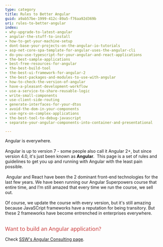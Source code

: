 ```yaml
---
type: category
title: Rules to Better Angular
guid: a9ab57be-1999-412c-89a5-f76aa92d369b
uri: rules-to-better-angular
index:
- why-upgrade-to-latest-angular
- angular-the-stuff-to-install
- how-to-get-your-machine-setup
- dont-base-your-projects-on-the-angular-io-tutorials
- asp-net-core-spa-template-for-angular-uses-the-angular-cli
- do-you-use-typescript-for-your-angular-and-react-applications
- the-best-sample-applications
- best-free-resources-for-angular
- the-best-build-tool
- the-best-ui-framework-for-angular-2
- the-best-packages-and-modules-to-use-with-angular
- how-to-check-the-version-of-angular
- have-a-pleasant-development-workflow
- use-a-service-to-share-reusable-logic
- write-small-components
- use-client-side-routing
- generate-interfaces-for-your-dtos
- avoid-the-dom-in-your-components
- use-ngrx-on-complex-applications
- the-best-tool-to-debug-javascript
- separate-your-angular-components-into-container-and-presentational

---
```

<div>Angular is everywhere.<br><br></div>Angular is up to version 7 - some people also call it Angular&#160;2+, but since version 4.0, it's just been known as <strong>Angular</strong>.&#160; This page is a set of rules and guidelines to get you up and running with Angular with the least pain possible. <br><br>&#160;Angular and React have been the 2 dominant front-end technologies for the last few years. We have been running our Angular Superpowers course that entire time, and I’m still amazed that every time we run the course, we sell out.&#160;<br><br>Of course, we update the course with every version, but it's still amazing because JavaSCript frameworks have a reputation for being transitory. But these 2 frameworks&#160;have become entrenched in enterprises everywhere.<br><br><p><span style="color&#58;#cc4141;font-family&#58;&quot;segoe ui&quot;, &quot;trebuchet ms&quot;, tahoma, arial, verdana, sans-serif;font-size&#58;18px;">Want&#160;to build an Angular application?&#160;</span><br></p><p>Check <a href="https&#58;//www.ssw.com.au/ssw/Consulting/Angular.aspx">SSW's Angular Consulting page</a>.<br></p>



